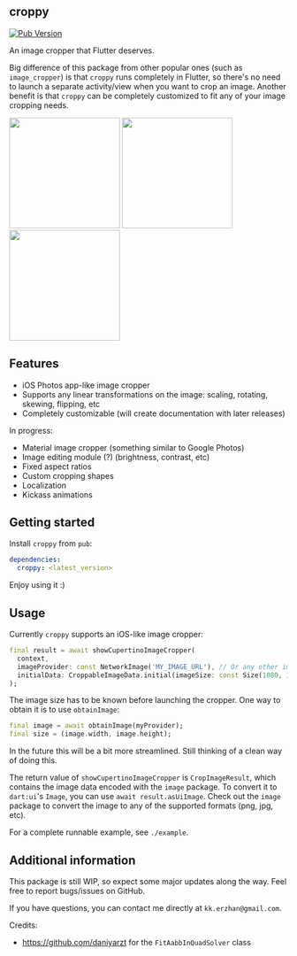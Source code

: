 ## croppy

[![Pub Version](https://img.shields.io/pub/v/croppy?color=turquoise)](https://pub.dev/packages/croppy)

An image cropper that Flutter deserves.

Big difference of this package from other popular ones (such as `image_cropper`) is that `croppy` runs completely in Flutter, so there's no need to launch a separate activity/view when you want to crop an image. Another benefit is that `croppy` can be completely customized to fit any of your image cropping needs.

<p float="left">
  <img src="https://github.com/kekland/croppy/raw/master/doc/assets/video.gif" width="200" />
  <img src="https://github.com/kekland/croppy/raw/master/doc/assets/image1.png" width="200" />
  <img src="https://github.com/kekland/croppy/raw/master/doc/assets/image3.png" width="200" />
</p>

## Features

- iOS Photos app-like image cropper
- Supports any linear transformations on the image: scaling, rotating, skewing, flipping, etc
- Completely customizable (will create documentation with later releases)

In progress:

- Material image cropper (something similar to Google Photos)
- Image editing module (?) (brightness, contrast, etc)
- Fixed aspect ratios
- Custom cropping shapes
- Localization
- Kickass animations

## Getting started

Install `croppy` from `pub`:

```yaml
dependencies:
  croppy: <latest_version>
```

Enjoy using it :)

## Usage

Currently `croppy` supports an iOS-like image cropper:

```dart
final result = await showCupertinoImageCropper(
  context,
  imageProvider: const NetworkImage('MY_IMAGE_URL'), // Or any other image provider
  initialData: CroppableImageData.initial(imageSize: const Size(1080, 1080)),
);
```

The image size has to be known before launching the cropper. One way to obtain it is to use `obtainImage`:

```dart
final image = await obtainImage(myProvider);
final size = (image.width, image.height);
```

In the future this will be a bit more streamlined. Still thinking of a clean way of doing this.

The return value of `showCupertinoImageCropper` is `CropImageResult`, which contains the image data encoded with the `image` package. To convert it to `dart:ui`'s `Image`, you can use `await result.asUiImage`. Check out the `image` package to convert the image to any of the supported formats (png, jpg, etc).

For a complete runnable example, see `./example`.

## Additional information

This package is still WIP, so expect some major updates along the way. Feel free to report bugs/issues on GitHub.

If you have questions, you can contact me directly at `kk.erzhan@gmail.com`.

Credits:
- https://github.com/daniyarzt for the `FitAabbInQuadSolver` class
